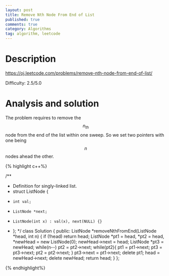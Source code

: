 ```yaml
---
layout: post
title: Remove Nth Node From End of List
published: true
comments: true
category: Algorithms
tag: algorithm, leetcode
---
```


# Description

https://oj.leetcode.com/problems/remove-nth-node-from-end-of-list/

Difficulty: 2.5/5.0

# Analysis and solution

The problem requires to remove the $$n_{th}$$ node from the end of the list within one sweep. So we set two pointers with one being $$n$$ nodes ahead the other.

{% highlight c++%}

/**
 * Definition for singly-linked list.
 * struct ListNode {
 *     int val;
 *     ListNode *next;
 *     ListNode(int x) : val(x), next(NULL) {}
 * };
 */
class Solution {
public:
 	ListNode *removeNthFromEnd(ListNode *head, int n) {
 	    if (!head)
 	        return head;
        ListNode *pt1 = head, *pt2 = head, *newHead = new ListNode(0);
		newHead->next = head;
        ListNode *pt3 = newHead;
		while(n--)
			pt2 = pt2->next;
		while(pt2){
			pt1 = pt1->next;
            pt3 = pt3->next;
			pt2 = pt2->next;
		}
		pt3->next = pt1->next;
		delete pt1;
		head = newHead->next;
		delete newHead;
		return head;
 	}
};

{% endhighlight%}

